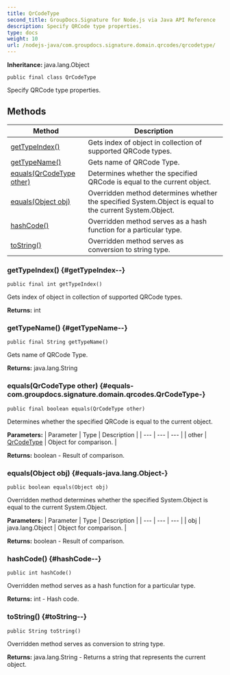 ```yaml
---
title: QrCodeType
second_title: GroupDocs.Signature for Node.js via Java API Reference
description: Specify QRCode type properties.
type: docs
weight: 10
url: /nodejs-java/com.groupdocs.signature.domain.qrcodes/qrcodetype/
---
```

**Inheritance:**
java.lang.Object
```
public final class QrCodeType
```

Specify QRCode type properties.
## Methods

| Method | Description |
| --- | --- |
| [getTypeIndex()](#getTypeIndex--) | Gets index of object in collection of supported QRCode types. |
| [getTypeName()](#getTypeName--) | Gets name of QRCode Type. |
| [equals(QrCodeType other)](#equals-com.groupdocs.signature.domain.qrcodes.QrCodeType-) | Determines whether the specified QRCode is equal to the current object. |
| [equals(Object obj)](#equals-java.lang.Object-) | Overridden method determines whether the specified System.Object is equal to the current System.Object. |
| [hashCode()](#hashCode--) | Overridden method serves as a hash function for a particular type. |
| [toString()](#toString--) | Overridden method serves as conversion to string type. |
### getTypeIndex() {#getTypeIndex--}
```
public final int getTypeIndex()
```


Gets index of object in collection of supported QRCode types.

**Returns:**
int
### getTypeName() {#getTypeName--}
```
public final String getTypeName()
```


Gets name of QRCode Type.

**Returns:**
java.lang.String
### equals(QrCodeType other) {#equals-com.groupdocs.signature.domain.qrcodes.QrCodeType-}
```
public final boolean equals(QrCodeType other)
```


Determines whether the specified QRCode is equal to the current object.

**Parameters:**
| Parameter | Type | Description |
| --- | --- | --- |
| other | [QrCodeType](../../com.groupdocs.signature.domain.qrcodes/qrcodetype) | Object for comparison. |

**Returns:**
boolean - Result of comparison.
### equals(Object obj) {#equals-java.lang.Object-}
```
public boolean equals(Object obj)
```


Overridden method determines whether the specified System.Object is equal to the current System.Object.

**Parameters:**
| Parameter | Type | Description |
| --- | --- | --- |
| obj | java.lang.Object | Object for comparison. |

**Returns:**
boolean - Result of comparison.
### hashCode() {#hashCode--}
```
public int hashCode()
```


Overridden method serves as a hash function for a particular type.

**Returns:**
int - Hash code.
### toString() {#toString--}
```
public String toString()
```


Overridden method serves as conversion to string type.

**Returns:**
java.lang.String - Returns a string that represents the current object.
